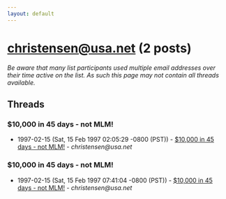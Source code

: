 ```yaml
---
layout: default
---
```


# christensen@usa.net (2 posts)

_Be aware that many list participants used multiple email addresses over their time active on the list. As such this page may not contain all threads available._

## Threads

### $10,000 in 45 days - not MLM!
+ 1997-02-15 (Sat, 15 Feb 1997 02:05:29 -0800 (PST)) - [$10,000 in 45 days - not MLM!](/archive/1997/02/5c319c2393a75d3eb889fe04a0ab3a17894664f295536060b65319298fce1949) - _christensen@usa.net_

### $10,000 in 45 days - not MLM!
+ 1997-02-15 (Sat, 15 Feb 1997 07:41:04 -0800 (PST)) - [$10,000 in 45 days - not MLM!](/archive/1997/02/83f400561ffb0979bebd20cbed1249db82f854d5e215940f2e0ed4e22ec26d01) - _christensen@usa.net_

